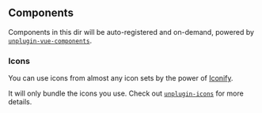 ## Components

Components in this dir will be auto-registered and on-demand, powered by [`unplugin-vue-components`](https://github.com/antfu/unplugin-vue-components).

### Icons

You can use icons from almost any icon sets by the power of [Iconify](https://iconify.design/).

It will only bundle the icons you use. Check out [`unplugin-icons`](https://github.com/antfu/unplugin-icons) for more details.

